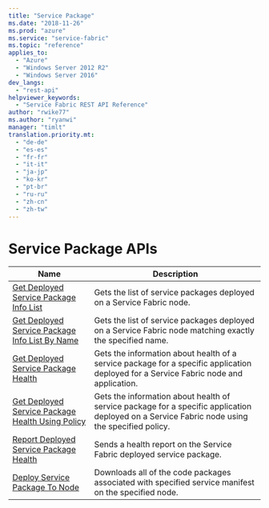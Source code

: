 ```yaml
---
title: "Service Package"
ms.date: "2018-11-26"
ms.prod: "azure"
ms.service: "service-fabric"
ms.topic: "reference"
applies_to: 
  - "Azure"
  - "Windows Server 2012 R2"
  - "Windows Server 2016"
dev_langs: 
  - "rest-api"
helpviewer_keywords: 
  - "Service Fabric REST API Reference"
author: "rwike77"
ms.author: "ryanwi"
manager: "timlt"
translation.priority.mt: 
  - "de-de"
  - "es-es"
  - "fr-fr"
  - "it-it"
  - "ja-jp"
  - "ko-kr"
  - "pt-br"
  - "ru-ru"
  - "zh-cn"
  - "zh-tw"
---
```

# Service Package APIs

| Name | Description |
| --- | --- |
| [Get Deployed Service Package Info List](sfclient-api-getdeployedservicepackageinfolist.md) | Gets the list of service packages deployed on a Service Fabric node.<br/> |
| [Get Deployed Service Package Info List By Name](sfclient-api-getdeployedservicepackageinfolistbyname.md) | Gets the list of service packages deployed on a Service Fabric node matching exactly the specified name.<br/> |
| [Get Deployed Service Package Health](sfclient-api-getdeployedservicepackagehealth.md) | Gets the information about health of a service package for a specific application deployed for a Service Fabric node and application.<br/> |
| [Get Deployed Service Package Health Using Policy](sfclient-api-getdeployedservicepackagehealthusingpolicy.md) | Gets the information about health of service package for a specific application deployed on a Service Fabric node using the specified policy.<br/> |
| [Report Deployed Service Package Health](sfclient-api-reportdeployedservicepackagehealth.md) | Sends a health report on the Service Fabric deployed service package.<br/> |
| [Deploy Service Package To Node](sfclient-api-deployservicepackagetonode.md) | Downloads all of the code packages associated with specified service manifest on the specified node.<br/> |

